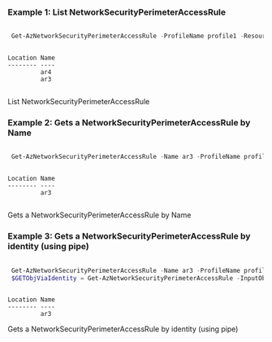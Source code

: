 ### Example 1: List NetworkSecurityPerimeterAccessRule

```powershell

 Get-AzNetworkSecurityPerimeterAccessRule -ProfileName profile1 -ResourceGroupName kumarkaushal-PS-RG-1 -SecurityPerimeterName nsp3

```

```output

Location Name
-------- ----
         ar4
         ar3


```
List NetworkSecurityPerimeterAccessRule

### Example 2: Gets a NetworkSecurityPerimeterAccessRule by Name
```powershell

 Get-AzNetworkSecurityPerimeterAccessRule -Name ar3 -ProfileName profile1 -ResourceGroupName kumarkaushal-PS-RG-1 -SecurityPerimeterName nsp3

```

```output

Location Name
-------- ----
         ar3


```
Gets a NetworkSecurityPerimeterAccessRule by Name

### Example 3: Gets a NetworkSecurityPerimeterAccessRule by identity (using pipe)
```powershell

 Get-AzNetworkSecurityPerimeterAccessRule -Name ar3 -ProfileName profile1 -ResourceGroupName kumarkaushal-PS-RG-1 -SecurityPerimeterName nsp3
 $GETObjViaIdentity = Get-AzNetworkSecurityPerimeterAccessRule -InputObject $GETObj

```

```output

Location Name
-------- ----
         ar3

```
Gets a NetworkSecurityPerimeterAccessRule by identity (using pipe)
